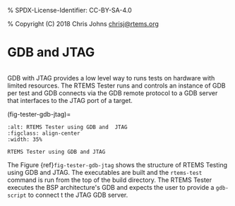 % SPDX-License-Identifier: CC-BY-SA-4.0

% Copyright (C) 2018 Chris Johns <chrisj@rtems.org>

# GDB and JTAG

```{index} GDB, JTAG, Testing
```

GDB with JTAG provides a low level way to runs tests on hardware with limited
resources. The RTEMS Tester runs and controls an instance of GDB per test and
GDB connects via the GDB remote protocol to a GDB server that interfaces to the
JTAG port of a target.

(fig-tester-gdb-jtag)=

```{figure} ../../images/user/test-gdb-jtag.png
:alt: RTEMS Tester using GDB and  JTAG
:figclass: align-center
:width: 35%

RTEMS Tester using GDB and JTAG
```

The Figure {ref}`fig-tester-gdb-jtag` shows the structure of RTEMS Testing
using GDB and JTAG. The executables are built and the `rtems-test` command is
run from the top of the build directory. The RTEMS Tester executes the BSP
architecture's GDB and expects the user to provide a `gdb-script` to connect
t the JTAG GDB server.
